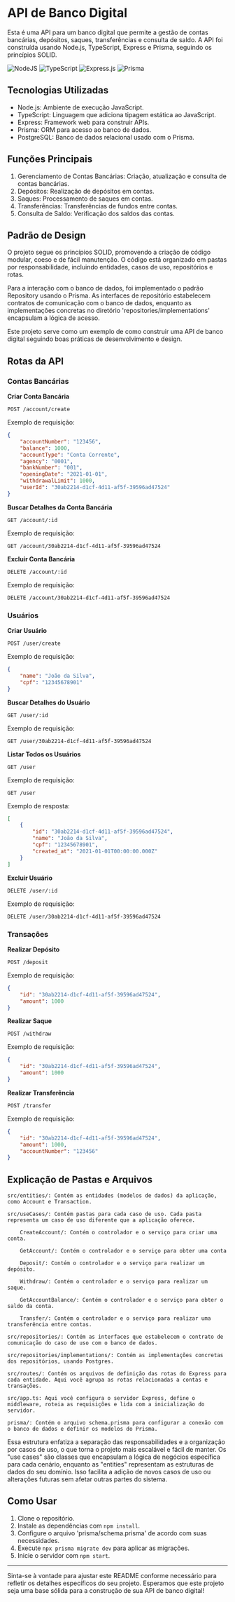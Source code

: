 # API de Banco Digital

Esta é uma API para um banco digital que permite a gestão de contas bancárias, depósitos, saques, transferências e consulta de saldo. A API foi construída usando Node.js, TypeScript, Express e Prisma, seguindo os princípios SOLID.

![NodeJS](https://img.shields.io/badge/node.js-6DA55F?style=for-the-badge&logo=node.js&logoColor=white)
![TypeScript](https://img.shields.io/badge/typescript-%23007ACC.svg?style=for-the-badge&logo=typescript&logoColor=white)
![Express.js](https://img.shields.io/badge/express.js-%23404d59.svg?style=for-the-badge&logo=express&logoColor=%2361DAFB)
![Prisma](https://img.shields.io/badge/Prisma-3982CE?style=for-the-badge&logo=Prisma&logoColor=white)

## Tecnologias Utilizadas

- Node.js: Ambiente de execução JavaScript.
- TypeScript: Linguagem que adiciona tipagem estática ao JavaScript.
- Express: Framework web para construir APIs.
- Prisma: ORM para acesso ao banco de dados.
- PostgreSQL: Banco de dados relacional usado com o Prisma.

## Funções Principais

1. Gerenciamento de Contas Bancárias: Criação, atualização e consulta de contas bancárias.
2. Depósitos: Realização de depósitos em contas.
3. Saques: Processamento de saques em contas.
4. Transferências: Transferências de fundos entre contas.
5. Consulta de Saldo: Verificação dos saldos das contas.

## Padrão de Design

O projeto segue os princípios SOLID, promovendo a criação de código modular, coeso e de fácil manutenção. O código está organizado em pastas por responsabilidade, incluindo entidades, casos de uso, repositórios e rotas.

Para a interação com o banco de dados, foi implementado o padrão Repository usando o Prisma. As interfaces de repositório estabelecem contratos de comunicação com o banco de dados, enquanto as implementações concretas no diretório 'repositories/implementations' encapsulam a lógica de acesso.

Este projeto serve como um exemplo de como construir uma API de banco digital seguindo boas práticas de desenvolvimento e design.

## Rotas da API

### Contas Bancárias

**Criar Conta Bancária**
```http
POST /account/create
```
Exemplo de requisição:
```json
{
    "accountNumber": "123456",
    "balance": 1000,
    "accountType": "Conta Corrente",
    "agency": "0001",
    "bankNumber": "001",
    "openingDate": "2021-01-01",
    "withdrawalLimit": 1000,
    "userId": "30ab2214-d1cf-4d11-af5f-39596ad47524"
}
```

**Buscar Detalhes da Conta Bancária**
```http
GET /account/:id
```
Exemplo de requisição:
```http
GET /account/30ab2214-d1cf-4d11-af5f-39596ad47524
```

**Excluir Conta Bancária**
```http
DELETE /account/:id
```
Exemplo de requisição:
```http
DELETE /account/30ab2214-d1cf-4d11-af5f-39596ad47524
```

### Usuários

**Criar Usuário**
```http
POST /user/create
```
Exemplo de requisição:
```json
{
    "name": "João da Silva",
    "cpf": "12345678901"
}
```

**Buscar Detalhes do Usuário**
```http
GET /user/:id
```
Exemplo de requisição:
```http
GET /user/30ab2214-d1cf-4d11-af5f-39596ad47524
```

**Listar Todos os Usuários**
```http
GET /user
```
Exemplo de requisição:
```http
GET /user
```
Exemplo de resposta:
```json
[
    {
        "id": "30ab2214-d1cf-4d11-af5f-39596ad47524",
        "name": "João da Silva",
        "cpf": "12345678901",
        "created_at": "2021-01-01T00:00:00.000Z"
    }
]
```

**Excluir Usuário**
```http
DELETE /user/:id
```
Exemplo de requisição:
```http
DELETE /user/30ab2214-d1cf-4d11-af5f-39596ad47524
```

### Transações

**Realizar Depósito**
```http
POST /deposit
```
Exemplo de requisição:
```json
{
    "id": "30ab2214-d1cf-4d11-af5f-39596ad47524",
    "amount": 1000
}
```

**Realizar Saque**
```http
POST /withdraw
```
Exemplo de requisição:
```json
{
    "id": "30ab2214-d1cf-4d11-af5f-39596ad47524",
    "amount": 1000
}
```

**Realizar Transferência**
```http
POST /transfer
```
Exemplo de requisição:
```json
{
    "id": "30ab2214-d1cf-4d11-af5f-39596ad47524",
    "amount": 1000,
    "accountNumber": "123456"
}
```


## Explicação de Pastas e Arquivos

    src/entities/: Contém as entidades (modelos de dados) da aplicação, como Account e Transaction.

    src/useCases/: Contém pastas para cada caso de uso. Cada pasta representa um caso de uso diferente que a aplicação oferece.

        CreateAccount/: Contém o controlador e o serviço para criar uma conta.

        GetAccount/: Contém o controlador e o serviço para obter uma conta 

        Deposit/: Contém o controlador e o serviço para realizar um depósito.

        Withdraw/: Contém o controlador e o serviço para realizar um saque.

        GetAccountBalance/: Contém o controlador e o serviço para obter o saldo da conta.

        Transfer/: Contém o controlador e o serviço para realizar uma transferência entre contas.

    src/repositories/: Contém as interfaces que estabelecem o contrato de comunicação do caso de uso com o banco de dados.

    src/repositories/implementations/: Contém as implementações concretas dos repositórios, usando Postgres.

    src/routes/: Contém os arquivos de definição das rotas do Express para cada entidade. Aqui você agrupa as rotas relacionadas a contas e transações.

    src/app.ts: Aqui você configura o servidor Express, define o middleware, roteia as requisições e lida com a inicialização do servidor.

    prisma/: Contém o arquivo schema.prisma para configurar a conexão com o banco de dados e definir os modelos do Prisma.

Essa estrutura enfatiza a separação das responsabilidades e a organização por casos de uso, o que torna o projeto mais escalável e fácil de manter. Os "use cases" são classes que encapsulam a lógica de negócios específica para cada cenário, enquanto as "entities" representam as estruturas de dados do seu domínio. Isso facilita a adição de novos casos de uso ou alterações futuras sem afetar outras partes do sistema.

## Como Usar

1. Clone o repositório.
2. Instale as dependências com `npm install`.
3. Configure o arquivo 'prisma/schema.prisma' de acordo com suas necessidades.
4. Execute `npx prisma migrate dev` para aplicar as migrações.
5. Inicie o servidor com `npm start`.

---

Sinta-se à vontade para ajustar este README conforme necessário para refletir os detalhes específicos do seu projeto. Esperamos que este projeto seja uma base sólida para a construção de sua API de banco digital!
